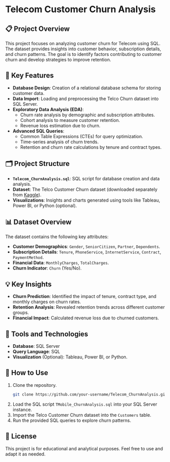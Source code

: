 # Telecom Customer Churn Analysis

## 📋 Project Overview
This project focuses on analyzing customer churn for Telecom using SQL. The dataset provides insights into customer behavior, subscription details, and churn patterns. The goal is to identify factors contributing to customer churn and develop strategies to improve retention.

## 🚀 Key Features
- **Database Design**: Creation of a relational database schema for storing customer data.
- **Data Import**: Loading and preprocessing the Telco Churn dataset into SQL Server.
- **Exploratory Data Analysis (EDA)**:
  - Churn rate analysis by demographic and subscription attributes.
  - Cohort analysis to measure customer retention.
  - Revenue loss estimation due to churn.
- **Advanced SQL Queries**:
  - Common Table Expressions (CTEs) for query optimization.
  - Time-series analysis of churn trends.
  - Retention and churn rate calculations by tenure and contract types.

## 🗂️ Project Structure
- **`Telecom_ChurnAnalysis.sql`**: SQL script for database creation and data analysis.
- **Dataset**: The Telco Customer Churn dataset (downloaded separately from [Kaggle](https://www.kaggle.com/datasets/blastchar/telco-customer-churn)).
- **Visualizations**: Insights and charts generated using tools like Tableau, Power BI, or Python (optional).

## 📊 Dataset Overview
The dataset contains the following key attributes:
- **Customer Demographics**: `Gender`, `SeniorCitizen`, `Partner`, `Dependents`.
- **Subscription Details**: `Tenure`, `PhoneService`, `InternetService`, `Contract`, `PaymentMethod`.
- **Financial Data**: `MonthlyCharges`, `TotalCharges`.
- **Churn Indicator**: `Churn` (Yes/No).

## 💡 Key Insights
- **Churn Prediction**: Identified the impact of tenure, contract type, and monthly charges on churn rates.
- **Retention Analysis**: Revealed retention trends across different customer groups.
- **Financial Impact**: Calculated revenue loss due to churned customers.

## 🔧 Tools and Technologies
- **Database**: SQL Server
- **Query Language**: SQL
- **Visualization** (Optional): Tableau, Power BI, or Python.

## 🚀 How to Use
1. Clone the repository.
   ```bash
   git clone https://github.com/your-username/Telecom_ChurnAnalysis.git
   ```
2. Load the SQL script `TMobile_ChurnAnalysis.sql` into your SQL Server instance.
3. Import the Telco Customer Churn dataset into the `Customers` table.
4. Run the provided SQL queries to explore churn patterns.

## 📝 License
This project is for educational and analytical purposes. Feel free to use and adapt it as needed.

